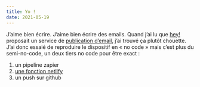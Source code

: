 ```yaml
---
title: Yo !
date: 2021-05-19
---
```


J’aime bien écrire. J’aime bien écrire des emails. Quand j’ai lu que [hey!](https://hey.com) proposait un service de [publication d’email](https://www.hey.com/world/), j’ai trouvé ça plutôt chouette. J’ai donc essaié de reproduire le dispositif en « no code » mais c’est plus du semi-no-code, un deux tiers no code pour être exact :

1. un pipeline zapier
2. [une fonction netlify](https://github.com/taniki/11d.im/blob/master/functions/yo.js)
3. un push sur github
